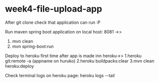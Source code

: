 # week4-file-upload-app

After git clone check that application can run :P

Run maven spring boot application on local host: 8081 ->>
1. mvn clean
2. mvn spring-boot:run

Deploy to heroku first time after app is made inn heroku->>
1.heroku git:remote -a (appname on huruko)
2.heroku buildpacks:clear
3.mvn clean heroku:deploy

Check terminal logs on heroku page:
heroku logs --tail